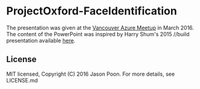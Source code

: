 # ProjectOxford-FaceIdentification

The presentation was given at the [Vancouver Azure Meetup](http://www.meetup.com/VancouverAzure/events/228759917/) in March 2016. 
The content of the PowerPoint was inspired by Harry Shum's 2015 //build presentation available [here](https://channel9.msdn.com/Events/Build/2015/2-613).

## License

MIT licensed, Copyright (C) 2016 Jason Poon. For more details, see LICENSE.md
